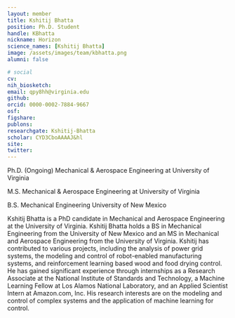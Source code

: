 ```yaml
---
layout: member
title: Kshitij Bhatta
position: Ph.D. Student
handle: KBhatta
nickname: Horizon
science_names: [Kshitij Bhatta]
image: /assets/images/team/kbhatta.png
alumni: false

# social
cv: 
nih_biosketch:
email: qpy8hh@virginia.edu
github: 
orcid: 0000-0002-7884-9667
osf: 
figshare: 
publons:
researchgate: Kshitij-Bhatta
scholar: CYD3CboAAAAJ&hl
site: 
twitter: 
---
```


Ph.D. (Ongoing) Mechanical & Aerospace Engineering at University of Virginia

M.S. Mechanical & Aerospace Engineering at University of Virginia

B.S. Mechanical Engineering University of New Mexico

Kshitij Bhatta is a PhD candidate in Mechanical and Aerospace Engineering at the University of Virginia. Kshitij Bhatta  holds a BS in Mechanical Engineering from the University of New Mexico and an MS in Mechanical and Aerospace Engineering from the University of Virginia. Kshitij has contributed to various projects, including the analysis of power grid systems, the modeling and control of robot-enabled manufacturing systems, and reinforcement learning based wood and food drying control. He has gained significant experience through internships as a Research Associate at the National Institute of Standards and Technology, a Machine Learning Fellow at Los Alamos National Laboratory, and an Applied Scientist Intern at Amazon.com, Inc. His research interests are on the modeling and control of complex systems and the application of machine learning for control.


